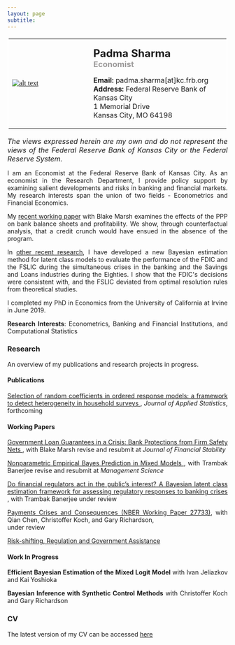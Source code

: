 ```yaml
--- 
layout: page
subtitle: 
---
```

<style>
body {
text-align: justify}
</style>
<table bordercolor="#ffffff">
<tbody>
<tr>
<td style="width:350px;height:200px">
<font color="#0b5394" face="georgia, serif"><a href="IMGLINKTARGET"><img alt="alt text" height="HEIGHTpx" 
src="http://padmasharma.github.io/img/Padma_Sharma_400.jpg" width="WIDTHpx"></a>&nbsp;</font></td>
<td align="left" style="width:400px;height:200px">
   <p><font size="5"><b>Padma Sharma</b></font><br>
   <font color="#9b9999" size="4"><b>Economist</b></font><br></p>
<p><font size="3"><b>Email:</b> padma.sharma[at]kc.frb.org</font><br>
<font size="3"><b>Address:</b> 
Federal Reserve Bank of Kansas City<br>1 Memorial Drive<br>
Kansas City, MO 64198</font></p>
</td>
</tr>
</tbody>
</table>

<p><font size="3"><i>The views expressed herein are my own and do not represent the views of the Federal Reserve Bank of Kansas City or the Federal Reserve System.</i></font></p>
   
I am an Economist at the Federal Reserve Bank of Kansas City. As an economist in the Research Department, I provide policy support by examining salient developments and risks in banking and financial markets. My research interests span the union of two fields - Econometrics and Financial Economics. 

My <a href="https://drive.google.com/file/d/15fEPvMO6Q-85TENKHmICg60m-BT_CtEV/view?usp=sharing" target="_blank">recent working paper</a> with Blake Marsh examines the effects of the PPP on bank balance sheets and profitability. We show, through counterfactual analysis, that a credit crunch would have ensued in the absence of the program. 

In <a href="https://drive.google.com/open?id=1nxJe7RI9TxIAs7UxJjmDuNqgMk2Pto1u" target="_blank">other recent research</a>, I have developed a new Bayesian estimation method for latent class models to evaluate the performance of the FDIC and the FSLIC during the simultaneous crises in the banking and the Savings and Loans industries during the Eighties. I show that the FDIC's decisions were consistent with, and the FSLIC deviated from optimal resolution rules from theoretical studies.   

I completed my PhD in Economics from the University of California at Irvine in June 2019.
 
__Research Interests__: Econometrics, Banking and Financial Institutions, and Computational Statistics

### Research 

An overview of my publications and research projects in progress. 

#### Publications

<a href="https://doi.org/10.1080/02664763.2022.2151989" target="_blank">Selection of random coefficients in ordered response models: a framework to detect heterogeneity in household surveys </a>, *Journal of Applied Statistics*, forthcoming

#### Working Papers

<a href="https://drive.google.com/file/d/15fEPvMO6Q-85TENKHmICg60m-BT_CtEV/view?usp=sharing" target="_blank"> Government Loan Guarantees in a Crisis: Bank
Protections from Firm Safety Nets </a>, 
with Blake Marsh
revise and resubmit at *Journal of Financial Stability*  

<a href="https://padmasharma.github.io/index#research" target="_blank"> Nonparametric Empirical Bayes Prediction in Mixed Models </a>, 
with Trambak Banerjee
revise and resubmit at *Management Science*  

<a href="https://arxiv.org/pdf/2208.03908.pdf" target="_blank"> Do financial regulators act in the public’s interest? A Bayesian latent class estimation framework for assessing regulatory responses to banking crises </a>,
with Trambak Banerjee
under review 

<a href="https://www.nber.org/papers/w27733" target="_blank"> Payments Crises and Consequences (NBER Working Paper 27733)</a>, 
with Qian Chen, Christoffer Koch, and Gary Richardson,  
under review

<a href="https://drive.google.com/file/d/1O7xGlZXdaysFSBUsP4f9XppBccAl3eGH/view?usp=sharing" target="_blank">Risk-shifting, Regulation and Government Assistance </a>

#### Work In Progress

**Efficient Bayesian Estimation of the Mixed Logit Model** with Ivan Jeliazkov and Kai Yoshioka

**Bayesian Inference with Synthetic Control Methods** with Christoffer Koch and Gary Richardson

### CV
The latest version of my CV can be accessed <a href="https://drive.google.com/open?id=1aGYIOJTrBeIqL8NfK3GOPCAvdHtbn0-w" target="_blank">here</a>


